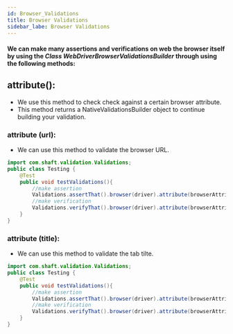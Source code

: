 ```yaml
---
id: Browser_Validations
title: Browser Validations 
sidebar_labe: Browser Validations
---
```


#### We can make many assertions and verifications on web the browser itself by using the _Class WebDriverBrowserValidationsBuilder_ through using the following methods:

## attribute():
* We use this method to check check against a certain browser attribute.
* This method returns a NativeValidationsBuilder object to continue building your validation.

###  attribute (url):
* We can use this method to validate the browser URL.

```java
import com.shaft.validation.Validations;
public class Testing {
    @Test
    public void testValidations(){
        //make assertion
        Validations.assertThat().browser(driver).attribute(browserAttribute "url").perform();
        //make verification
        Validations.verifyThat().browser(driver).attribute(browserAttribute "url").perform();
    }
}
```
###  attribute (title):
* We can use this method to validate the tab tilte.

```java
import com.shaft.validation.Validations;
public class Testing {
    @Test
    public void testValidations(){
        //make assertion
        Validations.assertThat().browser(driver).attribute(browserAttribute "title").perform();
        //make verification
        Validations.verifyThat().browser(driver).attribute(browserAttribute "title").perform();
    }
}
```